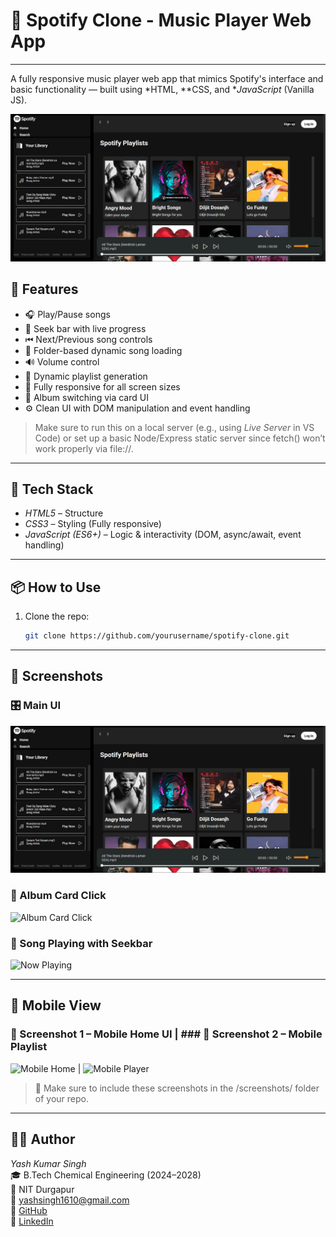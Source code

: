 # 🎵 Spotify Clone - Music Player Web App

---

A fully responsive music player web app that mimics Spotify's interface and basic functionality — built using *HTML, **CSS, and **JavaScript* (Vanilla JS).

![screenshot](screenshots/spotify5.png)
## 🚀 Features

- 🎧 Play/Pause songs
- 🧭 Seek bar with live progress
- ⏮ Next/Previous song controls
- 📂 Folder-based dynamic song loading
- 🔊 Volume control
- 🎵 Dynamic playlist generation
- 📱 Fully responsive for all screen sizes
- 🔁 Album switching via card UI
- ⚙ Clean UI with DOM manipulation and event handling

> Make sure to run this on a local server (e.g., using *Live Server* in VS Code) or set up a basic Node/Express static server since fetch() won’t work properly via file://.

---

## 🧠 Tech Stack

- *HTML5* – Structure
- *CSS3* – Styling (Fully responsive)
- *JavaScript (ES6+)* – Logic & interactivity (DOM, async/await, event handling)

---

## 📦 How to Use

1. Clone the repo:
   ```bash
   git clone https://github.com/yourusername/spotify-clone.git

---

## 📸 Screenshots

### 🎛 Main UI

![Main UI](screenshots/spotify5.png)

### 📂 Album Card Click

![Album Card Click](screenshots/spotify4.png)

### 🎵 Song Playing with Seekbar

![Now Playing](screenshots/spotify3.png)

---

## 📱 Mobile View

### 📸 Screenshot 1 – Mobile Home UI          |      ### 📸 Screenshot 2 – Mobile Playlist

![Mobile Home](screenshots/spotify2.png)       |        ![Mobile Player](screenshots/spotify1.png)



> 📁 Make sure to include these screenshots in the /screenshots/ folder of your repo.

---

## 👨‍💻 Author

*Yash Kumar Singh*  
🎓 B.Tech Chemical Engineering (2024–2028)  
🏫 NIT Durgapur  
📮 yashsingh1610@gmail.com  
🔗 [GitHub](https://github.com/coder40425)  
🔗 [LinkedIn](https://www.linkedin.com/in/yash-kumar-singh-18843232a)

